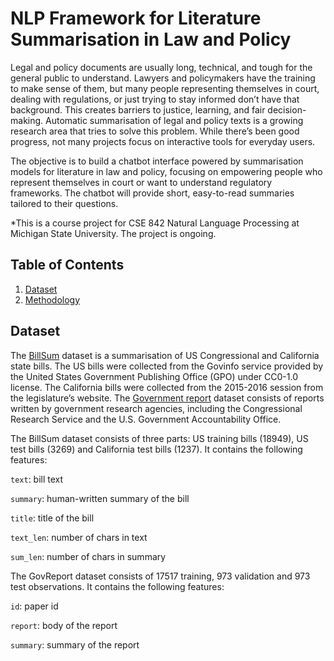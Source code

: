 # NLP Framework for Literature Summarisation in Law and Policy

Legal and policy documents are usually long, technical, and tough for the general public to understand. Lawyers and policymakers have the training to make sense of them, but many people representing themselves in court, dealing with regulations, or just trying to stay informed don’t have that background. This creates barriers to justice, learning, and fair decision-making. Automatic summarisation of legal and policy texts is a growing research area that tries to solve this problem. While there’s been good progress, not many projects focus on interactive tools for everyday users.

The objective is to build a chatbot interface powered by summarisation models for literature in law and policy, focusing on empowering people who represent themselves in court or want to understand regulatory frameworks. The chatbot will provide short, easy-to-read summaries tailored to their questions.

*This is a course project for CSE 842 Natural Language Processing at Michigan State University. The project is ongoing.

## Table of Contents
1. [Dataset](#dataset)
2. [Methodology](#methodology)

## Dataset
The [BillSum](https://huggingface.co/datasets/FiscalNote/billsum) dataset is a summarisation of US Congressional and California state bills. The US bills were collected from the Govinfo service provided by the United States Government Publishing Office (GPO) under CC0-1.0 license. The California bills were collected from the 2015-2016 session from the legislature’s website. The [Government report](https://huggingface.co/datasets/ccdv/govreport-summarization?) dataset consists of reports written by government research agencies, including the Congressional Research Service and the U.S. Government Accountability Office.

The BillSum dataset consists of three parts: US training bills (18949), US test bills (3269) and California test bills (1237). It contains the following features:

`text`: bill text

`summary`: human-written summary of the bill

`title`: title of the bill

`text_len`: number of chars in text

`sum_len`: number of chars in summary

The GovReport dataset consists of 17517 training, 973 validation and 973 test observations. It contains the following features:

`id`: paper id

`report`: body of the report

`summary`: summary of the report
